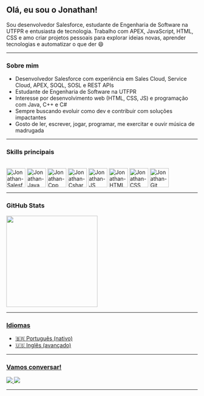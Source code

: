 ##  Olá, eu sou o Jonathan!

Sou desenvolvedor Salesforce, estudante de Engenharia de Software na UTFPR e entusiasta de tecnologia. Trabalho com APEX, JavaScript, HTML, CSS e amo criar projetos pessoais para explorar ideias novas, aprender tecnologias e automatizar o que der 😄

---

###  Sobre mim
-  Desenvolvedor Salesforce com experiência em Sales Cloud, Service Cloud, APEX, SOQL, SOSL e REST APIs
-  Estudante de Engenharia de Software na UTFPR
-  Interesse por desenvolvimento web (HTML, CSS, JS) e programação com Java, C++ e C#
-  Sempre buscando evoluir como dev e contribuir com soluções impactantes
-  Gosto de ler, escrever, jogar, programar, me exercitar e ouvir música de madrugada

---

###  Skills principais
<div style="display: inline_block"><br>
  <img align="center" alt="Jonathan-Salesforce" height="50" src="https://cdn.jsdelivr.net/gh/devicons/devicon/icons/salesforce/salesforce-original.svg">
  <img align="center" alt="Jonathan-Java" height="50" src="https://cdn.jsdelivr.net/gh/devicons/devicon/icons/java/java-original-wordmark.svg">
  <img align="center" alt="Jonathan-Cpp" height="50" src="https://cdn.jsdelivr.net/gh/devicons/devicon/icons/cplusplus/cplusplus-original.svg">
  <img align="center" alt="Jonathan-Csharp" height="50" src="https://cdn.jsdelivr.net/gh/devicons/devicon/icons/csharp/csharp-original.svg">
  <img align="center" alt="Jonathan-JS" height="50" src="https://cdn.jsdelivr.net/gh/devicons/devicon/icons/javascript/javascript-original.svg">
  <img align="center" alt="Jonathan-HTML" height="50" src="https://cdn.jsdelivr.net/gh/devicons/devicon/icons/html5/html5-original.svg">
  <img align="center" alt="Jonathan-CSS" height="50" src="https://cdn.jsdelivr.net/gh/devicons/devicon/icons/css3/css3-original.svg">
  <img align="center" alt="Jonathan-Git" height="50" src="https://cdn.jsdelivr.net/gh/devicons/devicon/icons/git/git-plain.svg">
</div>

---

###  GitHub Stats
<div>
  <a href="https://github.com/JonathanSM-dev/">
    <img height="240em" src="https://github-readme-stats.vercel.app/api/top-langs/?username=JonathanSM-dev&layout=compact&langs_count=10&theme=github_dark"/>
</div>

---

###  Idiomas
- 🇧🇷 Português (nativo)  
- 🇺🇸 Inglês (avançado)

---

###  Vamos conversar!
<div>
  <a href="mailto:jonathansilva.ans+contatogithub@gmail.com" target="_blank">
    <img src="https://img.shields.io/badge/-Gmail-D14836?style=for-the-badge&logo=gmail&logoColor=white">
  </a>
  <a href="https://www.linkedin.com/in/jonathan-sm-dev" target="_blank">
    <img src="https://img.shields.io/badge/-LinkedIn-%230077B5?style=for-the-badge&logo=linkedin&logoColor=white">
  </a>
</div>

---
